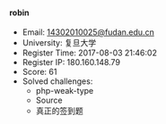 #### robin  

* Email: 14302010025@fudan.edu.cn  
* University: 复旦大学  
* Register Time: 2017-08-03 21:46:02  
* Register IP: 180.160.148.79  
* Score: 61  
* Solved challenges: 
  * php-weak-type  
  * Source  
  * 真正的签到题  
